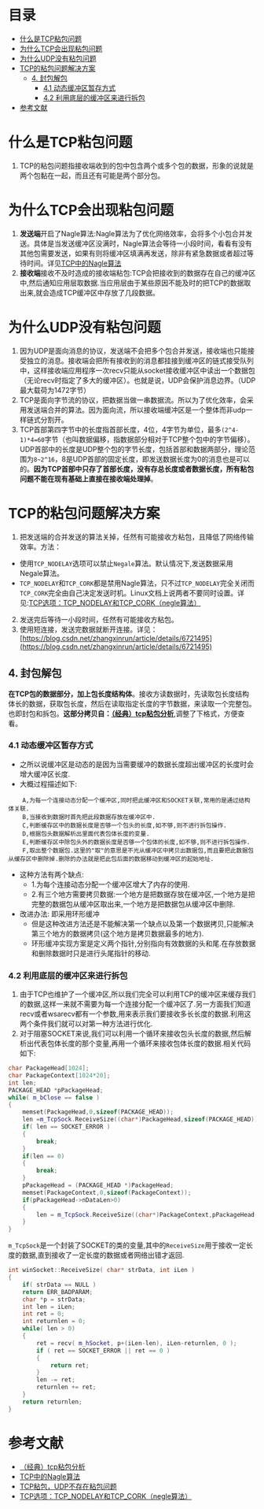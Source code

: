 # 目录
- [什么是TCP粘包问题](#什么是TCP粘包问题)
- [为什么TCP会出现粘包问题](#为什么TCP会出现粘包问题)
- [为什么UDP没有粘包问题](#为什么UDP没有粘包问题)
- [TCP的粘包问题解决方案](#TCP的粘包问题解决方案)
	- [4. 封包解包](#4-封包解包)
		- [4.1 动态缓冲区暂存方式](#4-1-动态缓冲区暂存方式)
		- [4.2 利用底层的缓冲区来进行拆包](#4-2-利用底层的缓冲区来进行拆包)
- [参考文献](#参考文献)

# 什么是TCP粘包问题
1. TCP的粘包问题指接收端收到的包中包含两个或多个包的数据，形象的说就是两个包黏在一起，而且还有可能是两个部分包。
# 为什么TCP会出现粘包问题
1. **发送端**开启了Nagle算法:Nagle算法为了优化网络效率，会将多个小包合并发送。具体是当发送缓冲区没满时，Nagle算法会等待一小段时间，看看有没有其他包需要发送，如果有则将缓冲区填满再发送，除非有紧急数据或者超过等待时间。详见[TCP中的Nagle算法](https://blog.csdn.net/ce123_zhouwei/article/details/9050797)
2. **接收端**接收不及时造成的接收端粘包:TCP会把接收到的数据存在自己的缓冲区中,然后通知应用层取数据.当应用层由于某些原因不能及时的把TCP的数据取出来,就会造成TCP缓冲区中存放了几段数据。
# 为什么UDP没有粘包问题
1. 因为UDP是面向消息的协议，发送端不会把多个包合并发送，接收端也只能接受独立的消息。接收端会把所有接收到的消息都挂接到缓冲区的链式接受队列中，这样接收端应用程序一次recv只能从socket接收缓冲区中读出一个数据包（无论recv时指定了多大的缓冲区）。也就是说，UDP会保护消息边界。（UDP最大载荷为1472字节）
2. TCP是面向字节流的协议，把数据当做一串数据流。所以为了优化效率，会采用发送端合并的算法。因为面向流，所以接收端缓冲区是一个整体而非udp一样链式分割开。
3. TCP首部第四字节中的长度指首部长度，4位，4字节为单位，最多`(2^4-1)*4=60`字节（也叫数据偏移，指数据部分相对于TCP整个包中的字节偏移）。UDP首部中的长度是UDP整个包的字节长度，包括首部和数据两部分，理论范围为`8~2^16`，8是UDP首部的固定长度，即发送数据长度为0的消息也是可以的。**因为TCP首部中只存了首部长度，没有存总长度或者数据长度，所有粘包问题不能在现有基础上直接在接收端处理掉**。
# TCP的粘包问题解决方案
1. 把发送端的合并发送的算法关掉，任然有可能接收方粘包，且降低了网络传输效率。方法：
  - 使用`TCP_NODELAY`选项可以禁止`Negale`算法。默认情况下,发送数据采用Negale算法。
  - `TCP_NODELAY`和`TCP_CORK`都是禁用Nagle算法，只不过`TCP_NODELAY`完全关闭而`TCP_CORK`完全由自己决定发送时机。Linux文档上说两者不要同时设置。详见:[TCP选项：TCP_NODELAY和TCP_CORK（negle算法）](https://blog.csdn.net/caodongfang126/article/details/78029999)
2. 发送完后等待一小段时间，任然有可能接收方粘包。
3. 使用短连接，发送完数据就断开连接。详见：[https://blog.csdn.net/zhangxinrun/article/details/6721495](https://blog.csdn.net/zhangxinrun/article/details/6721495)
## 4. 封包解包
**在TCP包的数据部分，加上包长度结构体**。接收方读数据时，先读取包长度结构体长的数据，获取包长度，然后在读取指定长度的字节数据，来读取一个完整包。也即封包和拆包。**这部分拷贝自：[（经典）tcp粘包分析](https://blog.csdn.net/zhangxinrun/article/details/6721495)**,调整了下格式，方便查看。

### 4.1 动态缓冲区暂存方式
- 之所以说缓冲区是动态的是因为当需要缓冲的数据长度超出缓冲区的长度时会增大缓冲区长度.
- 大概过程描述如下:
```
    A,为每一个连接动态分配一个缓冲区,同时把此缓冲区和SOCKET关联,常用的是通过结构体关联.
    B,当接收到数据时首先把此段数据存放在缓冲区中.
    C,判断缓存区中的数据长度是否够一个包头的长度,如不够,则不进行拆包操作.
    D,根据包头数据解析出里面代表包体长度的变量.
    E,判断缓存区中除包头外的数据长度是否够一个包体的长度,如不够,则不进行拆包操作.
    F,取出整个数据包.这里的"取"的意思是不光从缓冲区中拷贝出数据包,而且要把此数据包从缓存区中删除掉.删除的办法就是把此包后面的数据移动到缓冲区的起始地址.
```
- 这种方法有两个缺点:
	- 1.为每个连接动态分配一个缓冲区增大了内存的使用.
	- 2.有三个地方需要拷贝数据:一个地方是把数据存放在缓冲区,一个地方是把完整的数据包从缓冲区取出来,一个地方是把数据包从缓冲区中删除.
- 改进办法: 即采用环形缓冲
	- 但是这种改进方法还是不能解决第一个缺点以及第一个数据拷贝,只能解决第三个地方的数据拷贝(这个地方是拷贝数据最多的地方).
	- 环形缓冲实现方案是定义两个指针,分别指向有效数据的头和尾.在存放数据和删除数据时只是进行头尾指针的移动.

### 4.2 利用底层的缓冲区来进行拆包

1. 由于TCP也维护了一个缓冲区,所以我们完全可以利用TCP的缓冲区来缓存我们的数据,这样一来就不需要为每一个连接分配一个缓冲区了.另一方面我们知道recv或者wsarecv都有一个参数,用来表示我们要接收多长长度的数据.利用这两个条件我们就可以对第一种方法进行优化.
2. 对于阻塞SOCKET来说,我们可以利用一个循环来接收包头长度的数据,然后解析出代表包体长度的那个变量,再用一个循环来接收包体长度的数据.相关代码如下:
```cpp
char PackageHead[1024];
char PackageContext[1024*20];
int len;
PACKAGE_HEAD *pPackageHead;
while( m_bClose == false )
{
	memset(PackageHead,0,sizeof(PACKAGE_HEAD));
	len =m_TcpSock.ReceiveSize((char*)PackageHead,sizeof(PACKAGE_HEAD));
	if( len == SOCKET_ERROR )
	{
		break;
	}
	if(len == 0)
	{
		break;
	}
	pPackageHead = (PACKAGE_HEAD *)PackageHead;
	memset(PackageContext,0,sizeof(PackageContext));
	if(pPackageHead->nDataLen>0)
	{
		len = m_TcpSock.ReceiveSize((char*)PackageContext,pPackageHead->nDataLen);
	}
}
```
`m_TcpSock`是一个封装了SOCKET的类的变量,其中的`ReceiveSize`用于接收一定长度的数据,直到接收了一定长度的数据或者网络出错才返回.
```cpp
int winSocket::ReceiveSize( char* strData, int iLen )
{
	if( strData == NULL )
	return ERR_BADPARAM;
	char *p = strData;
	int len = iLen;
	int ret = 0;
	int returnlen = 0;
	while( len > 0)
	{
		ret = recv( m_hSocket, p+(iLen-len), iLen-returnlen, 0 );
		if ( ret == SOCKET_ERROR || ret == 0 )
		{
			return ret;
		}
		len -= ret;
		returnlen += ret;
	}
	return returnlen;
}
```
# 参考文献
- [（经典）tcp粘包分析](https://blog.csdn.net/zhangxinrun/article/details/6721495)
- [TCP中的Nagle算法](https://blog.csdn.net/ce123_zhouwei/article/details/9050797)
- [TCP粘包，UDP不存在粘包问题](https://blog.csdn.net/hik_zxw/article/details/48398935)
- [TCP选项：TCP_NODELAY和TCP_CORK（negle算法）](https://blog.csdn.net/caodongfang126/article/details/78029999)
